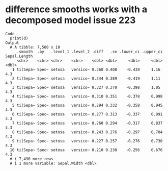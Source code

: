 # difference smooths works with a decomposed model issue 223

    Code
      print(d)
    Output
      # A tibble: 7,500 x 10
         .smooth  .by   .level_1 .level_2 .diff   .se .lower_ci .upper_ci Sepal.Length
         <chr>    <chr> <chr>    <chr>    <dbl> <dbl>     <dbl>     <dbl>        <dbl>
       1 ti(Sepa~ Spec~ setosa   versico~ 0.360 0.408    -0.439     1.16           4.3
       2 ti(Sepa~ Spec~ setosa   versico~ 0.344 0.389    -0.419     1.11           4.3
       3 ti(Sepa~ Spec~ setosa   versico~ 0.327 0.370    -0.398     1.05           4.3
       4 ti(Sepa~ Spec~ setosa   versico~ 0.310 0.351    -0.378     0.998          4.3
       5 ti(Sepa~ Spec~ setosa   versico~ 0.294 0.332    -0.358     0.945          4.3
       6 ti(Sepa~ Spec~ setosa   versico~ 0.277 0.313    -0.337     0.891          4.3
       7 ti(Sepa~ Spec~ setosa   versico~ 0.260 0.294    -0.317     0.837          4.3
       8 ti(Sepa~ Spec~ setosa   versico~ 0.243 0.276    -0.297     0.784          4.3
       9 ti(Sepa~ Spec~ setosa   versico~ 0.227 0.257    -0.276     0.730          4.3
      10 ti(Sepa~ Spec~ setosa   versico~ 0.210 0.238    -0.256     0.676          4.3
      # i 7,490 more rows
      # i 1 more variable: Sepal.Width <dbl>

